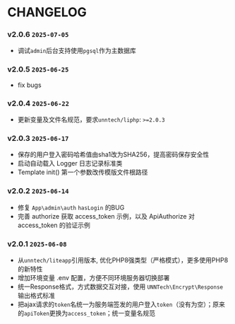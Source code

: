 CHANGELOG
=========

### v2.0.6 `2025-07-05`
* 调试`admin`后台支持使用`pgsql`作为主数据库

### v2.0.5 `2025-06-25`
* fix bugs

### v2.0.4 `2025-06-22`
* 更新变量及文件名规范，要求`unntech/liphp`: `>=2.0.3`

### v2.0.3 `2025-06-17`
* 保存的用户登入密码哈希值由sha1改为SHA256，提高密码保存安全性
* 启动自动载入 Logger 日志记录标准类
* Template init() 第一个参数改传模版文件根路径

### v2.0.2 `2025-06-14`
* 修复 `App\admin\auth` `hasLogin` 的BUG
* 完善 authorize 获取 access_token 示例，以及 ApiAuthorize 对 access_token 的验证示例

### v2.0.1 `2025-06-08`
* 从`unntech/liteapp`引用版本, 优化PHP8强类型（严格模式），更多使用PHP8的新特性
* 增加环境变量 .env 配置，方便不同环境服务器切换部署
* 统一Response格式，方式数据交互对接，使用 `UNNTech\Encrypt\Response` 输出格式标准
* 把ajax请求的`token`名统一为服务端签发的用户登入`token`（没有为空）；原来的`apiToken`更换为`access_token`；统一变量名规范